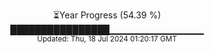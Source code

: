 <p align="center">
⏳Year Progress (54.39 %) <br>
████████████████▁▁▁▁▁▁▁▁▁▁▁▁▁▁ <br>
<sub>Updated: Thu, 18 Jul 2024 01:20:17 GMT</sub>
</p>


